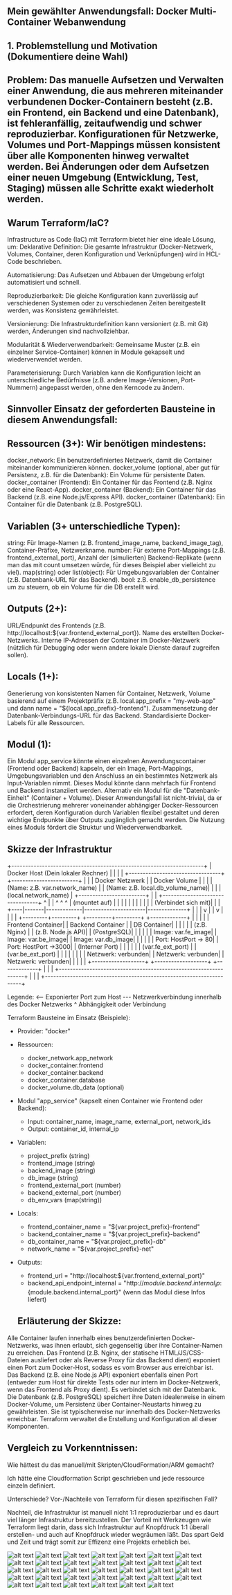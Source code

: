 ## Mein gewählter Anwendungsfall: Docker Multi-Container Webanwendung

## 1. Problemstellung und Motivation (Dokumentiere deine Wahl)

## Problem: Das manuelle Aufsetzen und Verwalten einer Anwendung, die aus mehreren miteinander verbundenen Docker-Containern besteht (z.B. ein Frontend, ein Backend und eine Datenbank), ist fehleranfällig, zeitaufwendig und schwer reproduzierbar. Konfigurationen für Netzwerke, Volumes und Port-Mappings müssen konsistent über alle Komponenten hinweg verwaltet werden. Bei Änderungen oder dem Aufsetzen einer neuen Umgebung (Entwicklung, Test, Staging) müssen alle Schritte exakt wiederholt werden.

## Warum Terraform/IaC?
Infrastructure as Code (IaC) mit Terraform bietet hier eine ideale Lösung, um:
Deklarative Definition: Die gesamte Infrastruktur (Docker-Netzwerk, Volumes, Container, deren Konfiguration und Verknüpfungen) wird in HCL-Code beschrieben.

Automatisierung: Das Aufsetzen und Abbauen der Umgebung erfolgt automatisiert und schnell.

Reproduzierbarkeit: Die gleiche Konfiguration kann zuverlässig auf verschiedenen Systemen oder zu 
verschiedenen Zeiten bereitgestellt werden, was Konsistenz gewährleistet.

Versionierung: Die Infrastrukturdefinition kann versioniert (z.B. mit Git) werden, Änderungen sind nachvollziehbar.

Modularität & Wiederverwendbarkeit: Gemeinsame Muster (z.B. ein einzelner Service-Container) können in Module gekapselt und wiederverwendet werden.

Parameterisierung: Durch Variablen kann die Konfiguration leicht an unterschiedliche Bedürfnisse (z.B. andere Image-Versionen, Port-Nummern) angepasst werden, ohne den Kerncode zu ändern.

## Sinnvoller Einsatz der geforderten Bausteine in diesem Anwendungsfall:

## Ressourcen (3+): Wir benötigen mindestens:
docker_network: Ein benutzerdefiniertes Netzwerk, damit die Container miteinander kommunizieren können.
docker_volume (optional, aber gut für Persistenz, z.B. für die Datenbank): Ein Volume für persistente Daten.
docker_container (Frontend): Ein Container für das Frontend (z.B. Nginx oder eine React-App).
docker_container (Backend): Ein Container für das Backend (z.B. eine Node.js/Express API).
docker_container (Datenbank): Ein Container für die Datenbank (z.B. PostgreSQL).

## Variablen (3+ unterschiedliche Typen):
string: Für Image-Namen (z.B. frontend_image_name, backend_image_tag), Container-Präfixe, Netzwerkname.
number: Für externe Port-Mappings (z.B. frontend_external_port), Anzahl der (simulierten) Backend-Replikate (wenn man das mit count umsetzen würde, für dieses Beispiel aber vielleicht zu viel).
map(string) oder list(object): Für Umgebungsvariablen der Container (z.B. Datenbank-URL für das Backend).
bool: z.B. enable_db_persistence um zu steuern, ob ein Volume für die DB erstellt wird.

## Outputs (2+):
URL/Endpunkt des Frontends (z.B. http://localhost:${var.frontend_external_port}).
Name des erstellten Docker-Netzwerks.
Interne IP-Adressen der Container im Docker-Netzwerk (nützlich für Debugging oder wenn andere lokale Dienste darauf zugreifen sollen).

## Locals (1+):
Generierung von konsistenten Namen für Container, Netzwerk, Volume basierend auf einem Projektpräfix (z.B. local.app_prefix = "my-web-app" und dann name = "${local.app_prefix}-frontend").
Zusammensetzung der Datenbank-Verbindungs-URL für das Backend.
Standardisierte Docker-Labels für alle Ressourcen.

## Modul (1):
Ein Modul app_service könnte einen einzelnen Anwendungscontainer (Frontend oder Backend) kapseln, der ein Image, Port-Mappings, Umgebungsvariablen und den Anschluss an ein bestimmtes Netzwerk als Input-Variablen nimmt. Dieses Modul könnte dann mehrfach für Frontend und Backend instanziiert werden.
Alternativ ein Modul für die "Datenbank-Einheit" (Container + Volume).
Dieser Anwendungsfall ist nicht-trivial, da er die Orchestrierung mehrerer voneinander abhängiger Docker-Ressourcen erfordert, deren Konfiguration durch Variablen flexibel gestaltet und deren wichtige Endpunkte über Outputs zugänglich gemacht werden. Die Nutzung eines Moduls fördert die Struktur und Wiederverwendbarkeit.


## Skizze der Infrastruktur

+---------------------------------------------------------------------+
| Docker Host (Dein lokaler Rechner)                                  |
|                                                                     |
|  +---------------------------------+     +------------------------+ |
|  | Docker Netzwerk                 |     | Docker Volume          | |
|  | (Name: z.B. var.network_name)   |     | (Name: z.B. local.db_volume_name)| |
|  | (local.network_name)            |     +------------------------+ |
|  +---------------------------------+               ^                |
|       ^       ^             ^                      | (mountet auf)  |
|       |       |             |                      |                |
|       |       |             |   (Verbindet sich mit)|                |
|  +----|-------|-------------|----------------------|--------------+ |
|  |    v       |             |                      v              | |
|  |  +---------+---------+  +---------+---------+  +-------------+ | |
|  |  | Frontend Container|  | Backend Container |  | DB Container| | |
|  |  | (z.B. Nginx)      |  | (z.B. Node.js API)|  | (PostgreSQL)| | |
|  |  | Image: var.fe_image|  | Image: var.be_image|  | Image: var.db_image| | |
|  |  | Port: HostPort -> 80|  | Port: HostPort ->3000|  | (Interner Port) | | |
|  |  | (var.fe_ext_port) |  | (var.be_ext_port) |  |             | | |
|  |  | Netzwerk: verbunden|  | Netzwerk: verbunden|  | Netzwerk: verbunden| | |
|  |  +-------------------+  +-------------------+  +-------------+ | |
|  +-----------------------------------------------------------------+ |
|                                                                     |
+---------------------------------------------------------------------+

Legende:
  <-- Exponierter Port zum Host
  --- Netzwerkverbindung innerhalb des Docker Netzwerks
  ^   Abhängigkeit oder Verbindung

Terraform Bausteine im Einsatz (Beispiele):
- Provider: "docker"
- Ressourcen:
    - docker_network.app_network
    - docker_container.frontend
    - docker_container.backend
    - docker_container.database
    - docker_volume.db_data (optional)
- Modul "app_service" (kapselt einen Container wie Frontend oder Backend):
    - Input: container_name, image_name, external_port, network_ids
    - Output: container_id, internal_ip
- Variablen:
    - project_prefix (string)
    - frontend_image (string)
    - backend_image (string)
    - db_image (string)
    - frontend_external_port (number)
    - backend_external_port (number)
    - db_env_vars (map(string))
- Locals:
    - frontend_container_name = "${var.project_prefix}-frontend"
    - backend_container_name  = "${var.project_prefix}-backend"
    - db_container_name       = "${var.project_prefix}-db"
    - network_name            = "${var.project_prefix}-net"
- Outputs:
    - frontend_url = "http://localhost:${var.frontend_external_port}"
    - backend_api_endpoint_internal = "http://${module.backend.internal_ip}:${module.backend.internal_port}" (wenn das Modul diese Infos liefert)



   ##  Erläuterung der Skizze:

Alle Container laufen innerhalb eines benutzerdefinierten Docker-Netzwerks, was ihnen erlaubt, sich gegenseitig über ihre Container-Namen zu erreichen.
Das Frontend (z.B. Nginx, der statische HTML/JS/CSS-Dateien ausliefert oder als Reverse Proxy für das Backend dient) exponiert einen Port zum Docker-Host, sodass es vom Browser aus erreichbar ist.
Das Backend (z.B. eine Node.js API) exponiert ebenfalls einen Port (entweder zum Host für direkte Tests oder nur intern im Docker-Netzwerk, wenn das Frontend als Proxy dient). Es verbindet sich mit der Datenbank.
Die Datenbank (z.B. PostgreSQL) speichert ihre Daten idealerweise in einem Docker-Volume, um Persistenz über Container-Neustarts hinweg zu gewährleisten. Sie ist typischerweise nur innerhalb des Docker-Netzwerks erreichbar.
Terraform verwaltet die Erstellung und Konfiguration all dieser Komponenten.

## Vergleich zu Vorkenntnissen:

Wie hättest du das manuell/mit Skripten/CloudFormation/ARM gemacht?

Ich hätte eine Cloudformation Script geschrieben und jede ressource einzeln definiert. 

Unterschiede? Vor-/Nachteile von Terraform für diesen spezifischen Fall?

Nachteil, die Infrastruktur ist manuell nicht 1:1 reproduzierbar und es daurt viel länger Infrastruktur bereitzustellen. Der Vorteil mit Werkzeugen wie Terraform liegt darin, dass sich Infrastruktur auf Knopfdruck 1:1 überall erstellen- und auch auf Knopfdruck wieder wegräumen läßt. Das spart Geld und Zeit und trägt somit zur Effizenz eine Projekts erheblich bei. 

![alt text](<Screenshot 2025-06-05 115308.png>)
![alt text](<Screenshot 2025-06-05 120637.png>)
![alt text](<Screenshot 2025-06-05 120803.png>)
![alt text](<Screenshot 2025-06-05 120814.png>)
![alt text](<Screenshot 2025-06-05 120826.png>)
![alt text](<Screenshot 2025-06-05 120839.png>)
![alt text](<Screenshot 2025-06-05 121007.png>)
![alt text](<Screenshot 2025-06-05 121015.png>)
![alt text](<Screenshot 2025-06-05 121027.png>)
![alt text](<Screenshot 2025-06-05 121038.png>)
![alt text](<Screenshot 2025-06-05 121059.png>)
![alt text](<Screenshot 2025-06-05 121159.png>)
![alt text](<Screenshot 2025-06-05 121733.png>)
![alt text](<Screenshot 2025-06-05 122304.png>)
![alt text](<Screenshot 2025-06-05 122313.png>)
![alt text](<Screenshot 2025-06-05 122325.png>)
![alt text](<Screenshot 2025-06-05 122338.png>)
![alt text](<Screenshot 2025-06-05 122349.png>)
![alt text](<Screenshot 2025-06-05 122402.png>)
![alt text](<Screenshot 2025-06-05 122712.png>)
![alt text](<Screenshot 2025-06-05 122721.png>)
![alt text](<Screenshot 2025-06-05 122732.png>)
![alt text](<Screenshot 2025-06-05 122743.png>)
![alt text](<Screenshot 2025-06-05 122755.png>)
![alt text](<Screenshot 2025-06-05 122807.png>)
![alt text](<Screenshot 2025-06-05 122852.png>)
![alt text](<Screenshot 2025-06-05 122941.png>)
![alt text](<Screenshot 2025-06-05 123923.png>)
![alt text](<Screenshot 2025-06-05 123932.png>)
![alt text](<Screenshot 2025-06-05 123939.png>)
![alt text](<Screenshot 2025-06-05 123951.png>)
![alt text](<Screenshot 2025-06-05 124003.png>)
![alt text](<Screenshot 2025-06-05 124015.png>)
![alt text](<Screenshot 2025-06-05 124058.png>)
